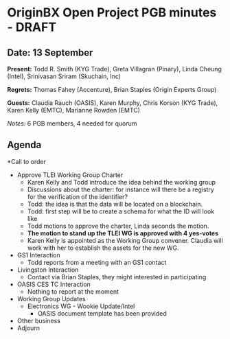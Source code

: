 # OriginBX Open Project PGB minutes - DRAFT

## Date: 13 September

**Present:** Todd R. Smith (KYG Trade), Greta Villagran (Pinary), Linda Cheung (Intel), Srinivasan Sriram (Skuchain, Inc)

**Regrets:** Thomas Fahey (Accenture), Brian Staples (Origin Experts Group)

**Guests:** Claudia Rauch (OASIS), Karen Murphy, Chris Korson (KYG Trade), Karen Kelly (EMTC), Marianne Rowden (EMTC)

_Notes:_ 6 PGB members, 4 needed for quorum

## Agenda

*Call to order
* Approve TLEI Working Group Charter 
  * Karen Kelly and Todd introduce the idea behind the working group
  * Discussions about the charter: for instance will there be a registry for the verification of the identifier? 
  * Todd: the idea is that the data will be located on a blockchain.
  * Todd: first step will be to create a schema for what the ID will look like
  * Todd motions to approve the charter, Linda seconds the motion. 
  * **The motion to stand up the TLEI WG is approved with 4 yes-votes**
  * Karen Kelly is appointed as the Working Group convener. Claudia will work with her to establish the assets for the new WG.
* GS1 Interaction
  * Todd reports from a meeting with an GS1 contact
* Livingston Interaction
  * Contact via Brian Staples, they might interested in participating
* OASIS CES TC Interaction
  * Nothing to report at the moment
* Working Group Updates
  * Electronics WG - Wookie Update/Intel
    * OASIS document template has been provided
* Other business
* Adjourn

